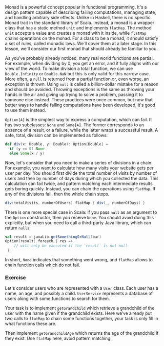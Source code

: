 Monad is a powerful concept popular in functional programming. 
It's a design pattern capable of describing failing computations, managing state, and handling arbitrary side effects. 
Unlike in Haskell, there is no specific Monad trait in the standard library of Scala. 
Instead, a monad is a wrapper class that has a static method `unit` and implements `flatMap`. 
The method `unit` accepts a value and creates a monad with it inside, while `flatMap` chains operations on the monad.
For a class to be a monad, it should satisfy a set of rules, called monadic laws. 
We'll cover them at a later stage. 
In this lesson, we'll consider our first monad that should already be familiar to you. 

As you've probably already noticed, many real world functions are partial. 
For example, when dividing by 0, you get an error, and it fully aligns with our view of the world.
To make division a total function, we can use `Double.Infinity` or `Double.NaN` but this is only valid for this narrow case. 
More often, a `null` is returned from a partial function or, even worse, an exception is thrown.
Using `null` is called a billion-dollar mistake for a reason and should be avoided. 
Throwing exceptions is the same as throwing your hands in the air and giving up trying to solve a problem, passing it to someone else instead. 
These practices were once common, but now that better ways to handle failing computations have been developed, it's good to use them instead. 

`Option[A]` is the simplest way to express a computation, which can fail. 
It has two subclasses: `None` and `Some[A]`. 
The former corresponds to an absence of a result, or a failure, while the latter wraps a successful result. 
A safe, total, division can be implemented as follows:  

```scala 3
def div(x: Double, y: Double): Option[Double] =
  if (y == 0) None
  else Some(x / y)
```

Now, let's consider that you need to make a series of divisions in a chain. 
For example, you want to calculate how many visits your website gets per user per day.
You should first divide the total number of visits by number of users and then by number of days during which you collected the data. 
This calculation can fail twice, and pattern matching each intermediate results gets boring quickly. 
Instead, you can chain the operations using `flatMap`. 
If any of the divisions fail, then the whole chain stops.

```scala 3
div(totalVisits, numberOfUsers).flatMap { div(_, numberOfDays) }
```

There is one more special case in Scala: if you pass `null` as an argument to the `Option` constructor, then you receive `None`. 
You should avoid doing this explicitly, but when you need to call a third-party Java library, which can return `nulls`: 

```scala 3
val result = javaLib.getSomethingOrNull(bar)
Option(result).foreach { res => 
    // will only be executed if the `result` is not null  
 }
```

In short, `None` indicates that something went wrong, and `flatMap` allows to chain function calls which do not fail. 

### Exercise

Let's consider users who are represented with a `User` class. 
Each user has a name, an age, and possibly a child.
`UserService` represents a database of users along with some functions to search for them. 

Your task is to implement `getGrandchild` which retrieve a grandchild of the user with the name given if the grandchild exists. 
Here we've already put two calls to `flatMap` to chain some functions together, your task is only fill in what functions these are. 

Then implement `getGrandchildAge` which returns the age of the grandchild if they exist. 
Use `flatMap` here, avoid pattern matching. 

